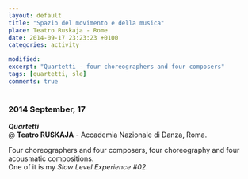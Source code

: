 ```yaml
---
layout: default
title: "Spazio del movimento e della musica"
place: Teatro Ruskaja - Rome
date: 2014-09-17 23:23:23 +0100
categories: activity

modified:
excerpt: "Quartetti - four choreographers and four composers"
tags: [quartetti, sle]
comments: true
---
```


### 2014 September, 17

***Quartetti***    
@ **Teatro RUSKAJA** - Accademia Nazionale di Danza, Roma.

Four choreographers and four composers, four choreography and four acousmatic compositions.     
One of it is my *Slow Level Experience #02*.
